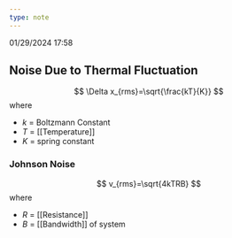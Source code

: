 ```yaml
---
type: note
---
```

01/29/2024 17:58

  





## Noise Due to Thermal Fluctuation

$$
\Delta x_{rms}=\sqrt{\frac{kT}{K}}
$$
where
- $k$ = Boltzmann Constant
- $T$ = [[Temperature]]
- $K$ = spring constant

### Johnson Noise

$$
v_{rms}=\sqrt{4kTRB}
$$
where
- $R$ = [[Resistance]]
- $B$ = [[Bandwidth]] of system
